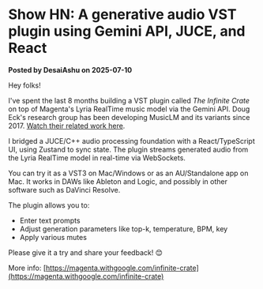 # Show HN: A generative audio VST plugin using Gemini API, JUCE, and React

**Posted by DesaiAshu on 2025-07-10**

Hey folks!

I've spent the last 8 months building a VST plugin called *The Infinite Crate* on top of Magenta's Lyria RealTime music model via the Gemini API. Doug Eck's research group has been developing MusicLM and its variants since 2017. [Watch their related work here](https://www.youtube.com/watch?v=yz-fHidp1M8).

I bridged a JUCE/C++ audio processing foundation with a React/TypeScript UI, using Zustand to sync state. The plugin streams generated audio from the Lyria RealTime model in real-time via WebSockets.

You can try it as a VST3 on Mac/Windows or as an AU/Standalone app on Mac. It works in DAWs like Ableton and Logic, and possibly in other software such as DaVinci Resolve.

The plugin allows you to:
- Enter text prompts
- Adjust generation parameters like top-k, temperature, BPM, key
- Apply various mutes

Please give it a try and share your feedback! 😊

More info: [https://magenta.withgoogle.com/infinite-crate](https://magenta.withgoogle.com/infinite-crate)